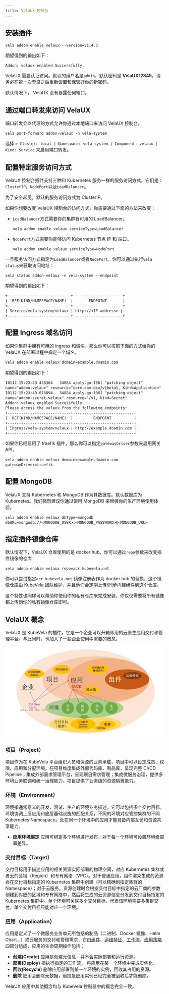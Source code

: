 ```yaml
---
title: VelaUX 控制台
---
```


## 安装插件

```shell script
vela addon enable velaux --version=v1.4.3
```

期望得到的输出如下：
```
Addon: velaux enabled Successfully.
```

VelaUX 需要认证访问。默认的用户名是`admin`，默认密码是 **VelaUX12345**。请务必在第一次登录之后重新设置和保管好你的新密码。

默认情况下， VelaUX 没有暴露任何端口。

## 通过端口转发来访问 VelaUX

端口转发会以代理的方式允许你通过本地端口来访问 VelaUX 控制台。

```
vela port-forward addon-velaux -n vela-system
```

选择 `> Cluster: local | Namespace: vela-system | Component: velaux | Kind: Service` 来启用端口转发。

## 配置特定服务访问方式

VelaUX 控制台插件支持三种和 Kubernetes 服务一样的服务访问方式，它们是：`ClusterIP`，`NodePort`以及`LoadBalancer`。

为了安全起见，默认的服务访问方式为 ClusterIP。

如果你想要改变 VelaUX 控制台的访问方式，你需要通过下面的方法来改变：

- `LoadBalancer`方式需要你的集群有可用的 LoadBalancer。
    ```shell script
    vela addon enable velaux serviceType=LoadBalancer
    ```
- `NodePort`方式需要你能够访问 Kubernetes 节点 IP 和 端口。
    ```shell script
    vela addon enable velaux serviceType=NodePort
    ```
一旦服务访问方式指定为`LoadBalancer`或者`NodePort`，你可以通过执行`vela status`来获取访问地址：
```
vela status addon-velaux -n vela-system --endpoint
```

期望得到的输出如下：
```
+----------------------------+----------------------+
|  REF(KIND/NAMESPACE/NAME)  |       ENDPOINT       |
+----------------------------+----------------------+
| Service/vela-system/velaux | http://<IP address> |
+----------------------------+----------------------+
```

## 配置 Ingress 域名访问

如果你集群中拥有可用的 ingress 和域名，那么你可以按照下面的方式给你的 VelaUX 在部署过程中指定一个域名。

```bash
vela addon enable velaux domain=example.doamin.com
```

期望得到的输出如下：
```
I0112 15:23:40.428364   34884 apply.go:106] "patching object" name="addon-velaux" resource="core.oam.dev/v1beta1, Kind=Application"
I0112 15:23:40.676894   34884 apply.go:106] "patching object" name="addon-secret-velaux" resource="/v1, Kind=Secret"
Addon: velaux enabled Successfully.
Please access the velaux from the following endpoints:
+----------------------------+---------------------------+
|  REF(KIND/NAMESPACE/NAME)  |         ENDPOINT          |
+----------------------------+---------------------------+
| Ingress/vela-system/velaux | http://example.doamin.com |
+----------------------------+---------------------------+
```

如果你已经启用了 traefik 插件，那么你可以指定`gatewayDriver`参数来启用网关 API。

```shell script
vela addon enable velaux domain=example.doamin.com gatewayDriver=traefik
```

## 配置 MongoDB

VelaUX 支持 Kubernetes 和 MongoDB 作为其数据库。默认数据库为 Kubernetes。我们强烈建议你通过使用 MongoDB 来增强你的生产环境使用体验。

```shell script
vela addon enable velaux dbType=mongodb dbURL=mongodb://<MONGODB_USER>:<MONGODB_PASSWORD>@<MONGODB_URL>
```

## 指定插件镜像仓库

默认情况下，VelaUX 仓库使用的是 docker hub，你可以通过`repo`参数来改变插件镜像的仓库：

```shell script
vela addon enable velaux repo=acr.kubevela.net
```

你可以尝试指定`acr.kubevela.net` 镜像注册表作为 docker hub 的替换，这个镜像仓库由 KubeVela 团队维护，并且他们会定期上传/同步内建组件到这个仓库。

这个特性也同样可以帮助你使用你的私有仓库来完成安装，你仅仅需要将所有镜像都上传到你的私有镜像仓库即可。

## VelaUX 概念

VelaUX 是 KubeVela 的插件，它是一个企业可以开箱即用的云原生应用交付和管理平台。与此同时，也加入了一些企业使用中需要的概念。

![alt](../../resources/velaux-concept.png)

### 项目（Project）

项目作为在 KubeVela 平台组织人员和资源的业务承载，项目中可以设定成员、权限、应用和分配环境。在项目维度集成外部代码库、制品库，呈现完整 CI/CD Pipeline；集成外部需求管理平台，呈现项目需求管理；集成微服务治理，提供多环境业务联调和统一治理能力。项目提供了业务级的资源隔离能力。

### 环境（Environment）

环境指通常意义的开发、测试、生产的环境业务描述，它可以包括多个交付目标。环境协调上层应用和底层基础设施的匹配关系，不同的环境对应管控集群的不同 Kubernetes Namespace。处在同一个环境中的应用才能具备内部互访和资源共享能力。

- <b>应用环境绑定</b> 应用可绑定多个环境进行发布，对于每一个环境可设置环境级部署差异。


### 交付目标（Target）

交付目标用于描述应用的相关资源实际部署的物理空间，对应 Kubernetes 集群或者云的区域（Region）和专有网络（VPC）。对于普通应用，组件渲染生成的资源会在交付目标指定的 Kubernetes 集群中创建（可以精确到指定集群的 Namespace）；对于云服务，资源创建时会根据交付目标中指定的云厂商的参数创建到对应的区域和专有网络中，然后将生成的云资源信息分发到交付目标指定的 Kubernetes 集群中。单个环境可关联多个交付目标，代表该环境需要多集群交付。单个交付目标只能对应一个环境。

### 应用（Application）

应用是定义了一个微服务业务单元所包括的制品（二进制、Docker 镜像、Helm Chart...）或云服务的交付和管理需求，它由[组件](#组件（component）)、[运维特征](#运维特征（Trait）)、[工作流](#工作流（workflow）)、[应用策略](#应用策略（Policy）)四部分组成，应用的生命周期操作包括：


- <b>创建(Create)</b> 应用是创建元信息，并不会实际部署和运行资源。
- <b>部署(Deploy)</b> 指执行指定的工作流， 将应用在某一个环境中完成实例化。
- <b>回收(Recycle)</b> 删除应用部署到某一个环境的实例，回收其占用的资源。
- <b>删除</b> 应用会删除元数据，前提是应用实例已经完全被回收后才能删除。

VelaUX 应用中其他概念均与 KubeVela 控制器中的概念完全一致。
